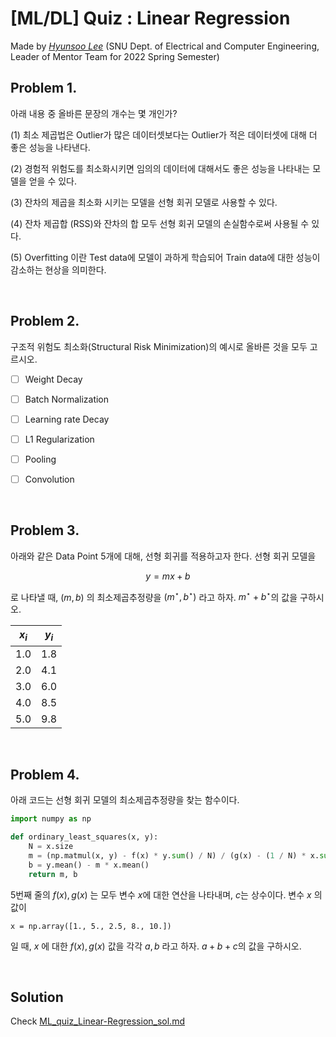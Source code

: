 
# [ML/DL] Quiz : Linear Regression

Made by [*Hyunsoo Lee*](https://github.com/frogyunmax) (SNU Dept. of Electrical and Computer Engineering, Leader of Mentor Team for 2022 Spring Semester)

## Problem 1.

아래 내용 중 올바른 문장의 개수는 몇 개인가?

(1) 최소 제곱법은 Outlier가 많은 데이터셋보다는 Outlier가 적은 데이터셋에 대해 더 좋은 성능을 나타낸다.

(2) 경험적 위험도를 최소화시키면 임의의 데이터에 대해서도 좋은 성능을 나타내는 모델을 얻을 수 있다.

(3) 잔차의 제곱을 최소화 시키는 모델을 선형 회귀 모델로 사용할 수 있다.

(4) 잔차 제곱합 (RSS)와 잔차의 합 모두 선형 회귀 모델의 손실함수로써 사용될 수 있다.

(5) Overfitting 이란 Test data에 모델이 과하게 학습되어 Train data에 대한 성능이 감소하는 현상을 의미한다.


<br>

## Problem 2.

구조적 위험도 최소화(Structural Risk Minimization)의 예시로 올바른 것을 모두 고르시오. 

- [ ] Weight Decay

- [ ] Batch Normalization

- [ ] Learning rate Decay

- [ ] L1 Regularization

- [ ] Pooling

- [ ] Convolution

<br>

## Problem 3.

아래와 같은 Data Point 5개에 대해, 선형 회귀를 적용하고자 한다. 선형 회귀 모델을

$$y = mx + b$$

로 나타낼 때, $(m, b)$ 의 최소제곱추정량을 $(m^{\star}, b^{\star})$ 라고 하자.  $m^{\star} + b^{\star}$의 값을 구하시오.

| $x_i$ | $y_i$ |
|:---:|:---:|
|1.0|1.8|
|2.0|4.1|
|3.0|6.0|
|4.0|8.5|
|5.0|9.8|


<br>

## Problem 4.

아래 코드는 선형 회귀 모델의 최소제곱추정량을 찾는 함수이다.

```python
import numpy as np

def ordinary_least_squares(x, y):
    N = x.size
    m = (np.matmul(x, y) - f(x) * y.sum() / N) / (g(x) - (1 / N) * x.sum() ** c )
    b = y.mean() - m * x.mean()
    return m, b
```

5번째 줄의 $f(x), g(x)$ 는 모두 변수 $x$에 대한 연산을 나타내며, $c$는 상수이다. 변수 $x$ 의 값이

  `x = np.array([1., 5., 2.5, 8., 10.])`

일 때, $x$ 에 대한 $f(x), g(x)$ 값을 각각 $a, b$ 라고 하자. $a+b+c$의 값을 구하시오.

<br>

## Solution

Check [ML_quiz_Linear-Regression_sol.md](https://github.com/frogyunmax/OUTTA_2022AIBootcamp/blob/main/ML_quiz_Linear-Regression_sol.md)
